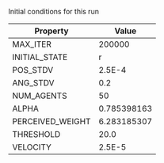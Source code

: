 Initial conditions for this run

| Property     | Value     |
|--------------|-----------|
|MAX_ITER|200000|
|INITIAL_STATE|r|
|POS_STDV|2.5E-4|
|ANG_STDV|0.2|
|NUM_AGENTS|50|
|ALPHA| 0.785398163|
|PERCEIVED_WEIGHT|6.283185307|
|THRESHOLD|20.0|
|VELOCITY|2.5E-5|